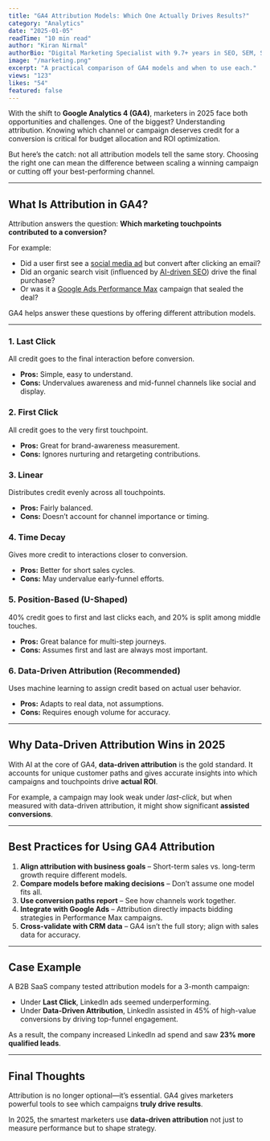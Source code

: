 ```yaml
---
title: "GA4 Attribution Models: Which One Actually Drives Results?"
category: "Analytics"
date: "2025-01-05"
readTime: "10 min read"
author: "Kiran Nirmal"
authorBio: "Digital Marketing Specialist with 9.7+ years in SEO, SEM, SMM, and Analytics."
image: "/marketing.png"
excerpt: "A practical comparison of GA4 models and when to use each."
views: "123"
likes: "54"
featured: false
---
```


With the shift to **Google Analytics 4 (GA4)**, marketers in 2025 face both opportunities and challenges. One of the biggest? Understanding attribution. Knowing which channel or campaign deserves credit for a conversion is critical for budget allocation and ROI optimization.  

But here’s the catch: not all attribution models tell the same story. Choosing the right one can mean the difference between scaling a winning campaign or cutting off your best-performing channel.

---

## What Is Attribution in GA4?

Attribution answers the question: **Which marketing touchpoints contributed to a conversion?**  

For example:  
- Did a user first see a [social media ad](./social-media-roi-2025) but convert after clicking an email?  
- Did an organic search visit (influenced by [AI-driven SEO](./blog/future-of-seo-ai-driven-content)) drive the final purchase?  
- Or was it a [Google Ads Performance Max](./google-ads-performance-max-guide) campaign that sealed the deal?  

GA4 helps answer these questions by offering different attribution models.

---

### 1. Last Click
All credit goes to the final interaction before conversion.  
- **Pros:** Simple, easy to understand.  
- **Cons:** Undervalues awareness and mid-funnel channels like social and display.  

### 2. First Click
All credit goes to the very first touchpoint.  
- **Pros:** Great for brand-awareness measurement.  
- **Cons:** Ignores nurturing and retargeting contributions.  

### 3. Linear
Distributes credit evenly across all touchpoints.  
- **Pros:** Fairly balanced.  
- **Cons:** Doesn’t account for channel importance or timing.  

### 4. Time Decay
Gives more credit to interactions closer to conversion.  
- **Pros:** Better for short sales cycles.  
- **Cons:** May undervalue early-funnel efforts.  

### 5. Position-Based (U-Shaped)
40% credit goes to first and last clicks each, and 20% is split among middle touches.  
- **Pros:** Great balance for multi-step journeys.  
- **Cons:** Assumes first and last are always most important.  

### 6. Data-Driven Attribution (Recommended)
Uses machine learning to assign credit based on actual user behavior.  
- **Pros:** Adapts to real data, not assumptions.  
- **Cons:** Requires enough volume for accuracy.  

---

## Why Data-Driven Attribution Wins in 2025

With AI at the core of GA4, **data-driven attribution** is the gold standard. It accounts for unique customer paths and gives accurate insights into which campaigns and touchpoints drive **actual ROI**.  

For example, a campaign may look weak under *last-click*, but when measured with data-driven attribution, it might show significant **assisted conversions**.

---

## Best Practices for Using GA4 Attribution

1. **Align attribution with business goals** – Short-term sales vs. long-term growth require different models.  
2. **Compare models before making decisions** – Don’t assume one model fits all.  
3. **Use conversion paths report** – See how channels work together.  
4. **Integrate with Google Ads** – Attribution directly impacts bidding strategies in Performance Max campaigns.
5. **Cross-validate with CRM data** – GA4 isn’t the full story; align with sales data for accuracy.  

---

## Case Example

A B2B SaaS company tested attribution models for a 3-month campaign:  
- Under **Last Click**, LinkedIn ads seemed underperforming.  
- Under **Data-Driven Attribution**, LinkedIn assisted in 45% of high-value conversions by driving top-funnel engagement.  

As a result, the company increased LinkedIn ad spend and saw **23% more qualified leads**.

---

## Final Thoughts

Attribution is no longer optional—it’s essential. GA4 gives marketers powerful tools to see which campaigns **truly drive results**.  

In 2025, the smartest marketers use **data-driven attribution** not just to measure performance but to shape strategy.
